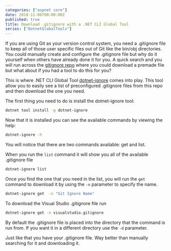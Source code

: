 ```yaml
---
categories: ["aspnet core"]
date: 2018-11-06T00:00:00Z
published: true
title: Download .gitignore with a .NET CLI Global Tool
series: ["DotnetGlobalTools"]
---
```


If you are using Git as your version control system, you need a .gitignore file to keep all of those user specific files out of Git like the bin/obj directories.  You could manually create and configure the .gitignore file but why do it yourself when others have already done it for you.  A quick search and you will run across the [gitignore repo](https://github.com/github/gitignore) where you could download a premade file but what about if you had a tool to do this for you?

This is where .NET CLI Global Tool [dotnet-ignore](https://github.com/Arasz/dotnet-ignore) comes into play.  This tool allow you to easily see a list of preconfigured .gitignore files from this repo and then download the one you need.

The first thing you need to do is install the dotnet-ignore tool:

```bash
dotnet tool install -g dotnet-ignore
```

Now that it is installed you can see the available commands by viewing the help:

```bash
dotnet-ignore -h
```

You will notice that there are two commands available:  get and list.

When you run the `list` command it will show you all of the available .gitignore file

```bash
dotnet-ignore list
```

Once you find the one that you need in the list, you will run the `get` command to download it by using the `-n` parameter to specify the name.

```bash
dotnet-ignore get  -n "Git Ignore Name"
```

To download the Visual Studio .gitignore file run

```bash
dotnet-ignore get -n visualstudio.gitignore
```

By default the .gitignore file is placed into the directory that the command is run from.  If you want it in a different directory use the `-d` parameter.

Just like that you have your .gitignore file.  Way better than manually searching for it and downloading it.
